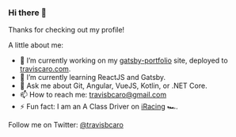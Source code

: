 ### Hi there 👋

Thanks for checking out my profile!

A little about me:
- 🔭 I’m currently working on my [gatsby-portfolio](https://github.com/tbcaro/gatsby-portfolio) site, deployed to [traviscaro.com](traviscaro.com).
- 🌱 I’m currently learning ReactJS and Gatsby.
- 💬 Ask me about Git, Angular, VueJS, Kotlin, or .NET Core.
- 📫 How to reach me: [travisbcaro@gmail.com](mailto:travisbcaro@gmail.com)
- ⚡ Fun fact: I am an A Class Driver on [iRacing](https://iracing.com) 🏎.

Follow me on Twitter: [@travisbcaro](https://twitter.com/travisbcaro)

